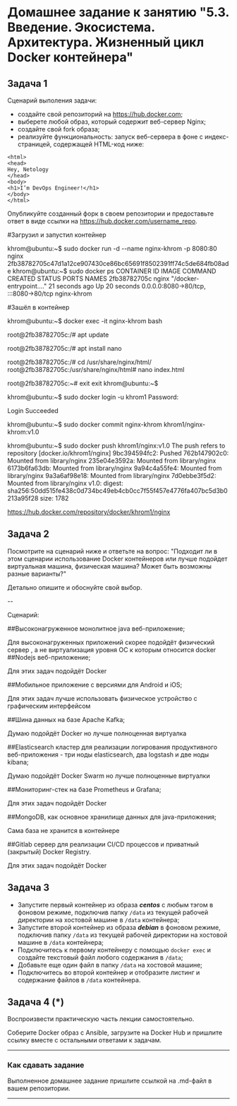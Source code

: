 
# Домашнее задание к занятию "5.3. Введение. Экосистема. Архитектура. Жизненный цикл Docker контейнера"


## Задача 1

Сценарий выполения задачи:

- создайте свой репозиторий на https://hub.docker.com;
- выберете любой образ, который содержит веб-сервер Nginx;
- создайте свой fork образа;
- реализуйте функциональность:
запуск веб-сервера в фоне с индекс-страницей, содержащей HTML-код ниже:
```
<html>
<head>
Hey, Netology
</head>
<body>
<h1>I’m DevOps Engineer!</h1>
</body>
</html>
```
Опубликуйте созданный форк в своем репозитории и предоставьте ответ в виде ссылки на https://hub.docker.com/username_repo.

#Загрузил и запустил контейнер 

khrom@ubuntu:~$ sudo docker run  -d --name nginx-khrom  -p 8080:80 nginx
2fb38782705c47d1a12ce907430ce86bc65691f8502391ff74c5de684fb08ade
khrom@ubuntu:~$  sudo docker ps
CONTAINER ID   IMAGE     COMMAND                  CREATED          STATUS          PORTS                                   NAMES
2fb38782705c   nginx     "/docker-entrypoint.…"   21 seconds ago   Up 20 seconds   0.0.0.0:8080->80/tcp, :::8080->80/tcp   nginx-khrom

#Зашёл в контейнер

khrom@ubuntu:~$ docker exec -it  nginx-khrom bash



root@2fb38782705c:/# apt update


root@2fb38782705c:/# apt install nano

root@2fb38782705c:/# cd /usr/share/nginx/html/
root@2fb38782705c:/usr/share/nginx/html# nano index.html

root@2fb38782705c:~# exit
exit
khrom@ubuntu:~$

khrom@ubuntu:~$ sudo docker login -u khrom1
Password:

Login Succeeded


khrom@ubuntu:~$ sudo docker commit nginx-khrom khrom1/nginx-khrom:v1.0

khrom@ubuntu:~$ sudo docker push  khrom1/nginx:v1.0
The push refers to repository [docker.io/khrom1/nginx]
9bc394594fc2: Pushed
762b147902c0: Mounted from library/nginx
235e04e3592a: Mounted from library/nginx
6173b6fa63db: Mounted from library/nginx
9a94c4a55fe4: Mounted from library/nginx
9a3a6af98e18: Mounted from library/nginx
7d0ebbe3f5d2: Mounted from library/nginx
v1.0: digest: sha256:50dd515fe438c0d734bc49eb4cb0cc7f55f457e4776fa407bc5d3b0213a95f28 size: 1782


https://hub.docker.com/repository/docker/khrom1/nginx


## Задача 2

Посмотрите на сценарий ниже и ответьте на вопрос:
"Подходит ли в этом сценарии использование Docker контейнеров или лучше подойдет виртуальная машина, физическая машина? Может быть возможны разные варианты?"

Детально опишите и обоснуйте свой выбор.

--

Сценарий:

##Высоконагруженное монолитное java веб-приложение;

Для высоконагруженных приложений скорее подойдёт физический сервер , а не виртуализация уровня ОС к которым относится docker
##Nodejs веб-приложение;

Для этих задач подойдёт Docker

##Мобильное приложение c версиями для Android и iOS;

Для этих задач лучше использовать физическое устройство с графическим интерфейсом

##Шина данных на базе Apache Kafka;

Думаю подойдёт Docker но лучше полноценная виртуалка 

##Elasticsearch кластер для реализации логирования продуктивного веб-приложения - три ноды elasticsearch, два logstash и две ноды kibana;

Думаю подойдёт Docker Swarm но лучше полноценные виртуалки

##Мониторинг-стек на базе Prometheus и Grafana;

Для этих задач подойдёт Docker


##MongoDB, как основное хранилище данных для java-приложения;

Сама база не хранится в контейнере 

##Gitlab сервер для реализации CI/CD процессов и приватный (закрытый) Docker Registry.

Для этих задач подойдёт Docker

## Задача 3

- Запустите первый контейнер из образа ***centos*** c любым тэгом в фоновом режиме, подключив папку ```/data``` из текущей рабочей директории на хостовой машине в ```/data``` контейнера;
- Запустите второй контейнер из образа ***debian*** в фоновом режиме, подключив папку ```/data``` из текущей рабочей директории на хостовой машине в ```/data``` контейнера;
- Подключитесь к первому контейнеру с помощью ```docker exec``` и создайте текстовый файл любого содержания в ```/data```;
- Добавьте еще один файл в папку ```/data``` на хостовой машине;
- Подключитесь во второй контейнер и отобразите листинг и содержание файлов в ```/data``` контейнера.

## Задача 4 (*)

Воспроизвести практическую часть лекции самостоятельно.

Соберите Docker образ с Ansible, загрузите на Docker Hub и пришлите ссылку вместе с остальными ответами к задачам.


---

### Как cдавать задание

Выполненное домашнее задание пришлите ссылкой на .md-файл в вашем репозитории.

---

